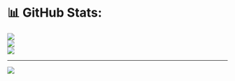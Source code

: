   
 
# 📊 GitHub Stats:
![](https://github-readme-stats.vercel.app/api?username=KBNVSATYASAI&theme=dark&hide_border=true&include_all_commits=true&count_private=true)<br/>
![](https://github-readme-streak-stats.herokuapp.com/?user=KBNVSATYASAI&theme=dark&hide_border=true)<br/>
![](https://github-readme-stats.vercel.app/api/top-langs/?username=KBNVSATYASAI&theme=dark&hide_border=true&include_all_commits=true&count_private=true&layout=compact)

---
[![](https://visitcount.itsvg.in/api?id=KBNVSATYASAI&icon=4&color=4)](https://visitcount.itsvg.in)

<!-- Proudly created with GPRM ( https://gprm.itsvg.in ) -->
